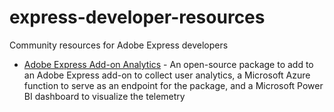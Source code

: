# express-developer-resources

Community resources for Adobe Express developers

- [Adobe Express Add-on Analytics](https://github.com/mscherotter/express-analytics) - An open-source package to add to an Adobe Express add-on to collect user analytics, a Microsoft Azure function to serve as an endpoint for the package, and a Microsoft Power BI dashboard to visualize the telemetry
